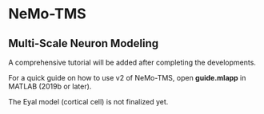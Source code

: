 # NeMo-TMS
## Multi-Scale Neuron Modeling
A comprehensive tutorial will be added after completing the developments.

For a quick guide on how to use v2 of NeMo-TMS, open **guide.mlapp** in MATLAB (2019b or later).

The Eyal model (cortical cell) is not finalized yet.
